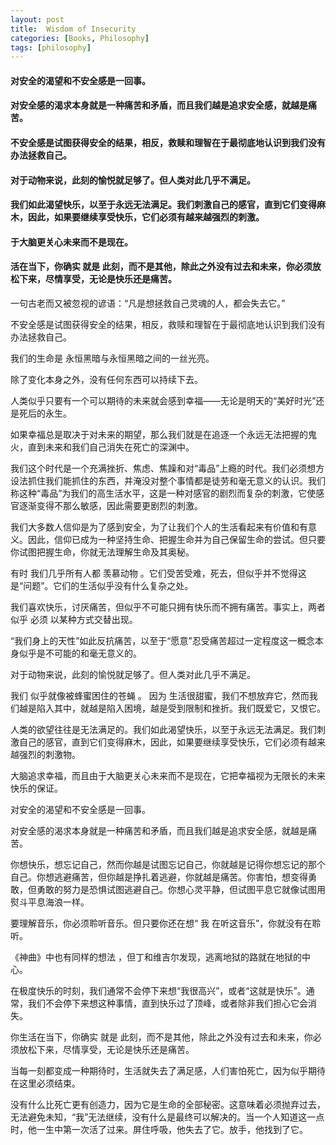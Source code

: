 ```yaml
---
layout: post
title:  Wisdom of Insecurity
categories: [Books, Philosophy]
tags: [philosophy]
---
```

#### 对安全的渴望和不安全感是一回事。
#### 对安全感的渴求本身就是一种痛苦和矛盾，而且我们越是追求安全感，就越是痛苦。
#### 不安全感是试图获得安全的结果，相反，救赎和理智在于最彻底地认识到我们没有办法拯救自己。
#### 对于动物来说，此刻的愉悦就足够了。但人类对此几乎不满足。
#### 我们如此渴望快乐，以至于永远无法满足。我们刺激自己的感官，直到它们变得麻木，因此，如果要继续享受快乐，它们必须有越来越强烈的刺激。
#### 于大脑更关心未来而不是现在。
#### 活在当下，你确实 就是 此刻，而不是其他，除此之外没有过去和未来，你必须放松下来，尽情享受，无论是快乐还是痛苦。
<!-- more -->
一句古老而又被忽视的谚语：“凡是想拯救自己灵魂的人，都会失去它。”

不安全感是试图获得安全的结果，相反，救赎和理智在于最彻底地认识到我们没有办法拯救自己。

我们的生命是 永恒黑暗与永恒黑暗之间的一丝光亮。

除了变化本身之外，没有任何东西可以持续下去。

人类似乎只要有一个可以期待的未来就会感到幸福——无论是明天的“美好时光”还是死后的永生。

如果幸福总是取决于对未来的期望，那么我们就是在追逐一个永远无法把握的鬼火，直到未来和我们自己消失在死亡的深渊中。

我们这个时代是一个充满挫折、焦虑、焦躁和对“毒品”上瘾的时代。我们必须想方设法抓住我们能抓住的东西，并淹没对整个事情都是徒劳和毫无意义的认识。我们称这种“毒品”为我们的高生活水平，这是一种对感官的剧烈而复杂的刺激，它使感官逐渐变得不那么敏感，因此需要更剧烈的刺激。

我们大多数人信仰是为了感到安全，为了让我们个人的生活看起来有价值和有意义。因此，信仰已成为一种坚持生命、把握生命并为自己保留生命的尝试。但只要你试图把握生命，你就无法理解生命及其奥秘。

有时 我们几乎所有人都 羡慕动物 。它们受苦受难，死去，但似乎并不觉得这是“问题”。它们的生活似乎没有什么复杂之处。

我们喜欢快乐，讨厌痛苦，但似乎不可能只拥有快乐而不拥有痛苦。事实上，两者似乎 必须 以某种方式交替出现。

“我们身上的天性”如此反抗痛苦，以至于“愿意”忍受痛苦超过一定程度这一概念本身似乎是不可能的和毫无意义的。

对于动物来说，此刻的愉悦就足够了。但人类对此几乎不满足。

我们 似乎就像被蜂蜜困住的苍蝇 。 因为 生活很甜蜜，我们不想放弃它，然而我们越是陷入其中，就越是陷入困境，越是受到限制和挫折。我们既爱它，又恨它。

人类的欲望往往是无法满足的。我们如此渴望快乐，以至于永远无法满足。我们刺激自己的感官，直到它们变得麻木，因此，如果要继续享受快乐，它们必须有越来越强烈的刺激物。

大脑追求幸福，而且由于大脑更关心未来而不是现在，它把幸福视为无限长的未来快乐的保证。

对安全的渴望和不安全感是一回事。

对安全感的渴求本身就是一种痛苦和矛盾，而且我们越是追求安全感，就越是痛苦。

你想快乐，想忘记自己，然而你越是试图忘记自己，你就越是记得你想忘记的那个自己。你想逃避痛苦，但你越是挣扎着逃避，你就越是痛苦。你害怕，想变得勇敢，但勇敢的努力是恐惧试图逃避自己。你想心灵平静，但试图平息它就像试图用熨斗平息海浪一样。

要理解音乐，你必须聆听音乐。但只要你还在想“ 我 在听这音乐”，你就没有在聆听。

《神曲》中也有同样的想法 ，但丁和维吉尔发现，逃离地狱的路就在地狱的中心。

在极度快乐的时刻，我们通常不会停下来想“我很高兴”，或者“这就是快乐”。通常，我们不会停下来想这种事情，直到快乐过了顶峰，或者除非我们担心它会消失。

你生活在当下，你确实 就是 此刻，而不是其他，除此之外没有过去和未来，你必须放松下来，尽情享受，无论是快乐还是痛苦。

当每一刻都变成一种期待时，生活就失去了满足感，人们害怕死亡，因为似乎期待在这里必须结束。

没有什么比死亡更有创造力，因为它是生命的全部秘密。这意味着必须抛弃过去，无法避免未知，“我”无法继续，没有什么是最终可以解决的。当一个人知道这一点时，他一生中第一次活了过来。屏住呼吸，他失去了它。放手，他找到了它。
